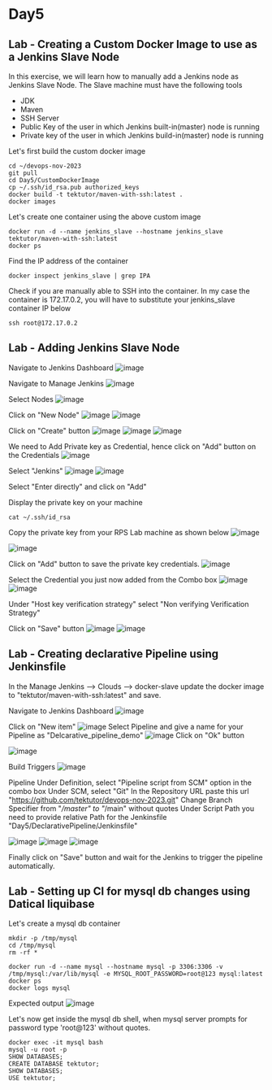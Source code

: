 # Day5
## Lab - Creating a Custom Docker Image to use as a Jenkins Slave Node

In this exercise, we will learn how to manually add a Jenkins node as Jenkins Slave Node. The Slave machine must have the following tools
- JDK
- Maven
- SSH Server
- Public Key of the user in which Jenkins built-in(master) node is running
- Private key of the user in which Jenkins build-in(master) node is running

Let's first build the custom docker image
```
cd ~/devops-nov-2023
git pull
cd Day5/CustomDockerImage
cp ~/.ssh/id_rsa.pub authorized_keys
docker build -t tektutor/maven-with-ssh:latest .
docker images
```

Let's create one container using the above custom image
```
docker run -d --name jenkins_slave --hostname jenkins_slave tektutor/maven-with-ssh:latest
docker ps
```

Find the IP address of the container
```
docker inspect jenkins_slave | grep IPA
```

Check if you are manually able to SSH into the container. In my case the container is 172.17.0.2, you will have to substitute your jenkins_slave container IP below
```
ssh root@172.17.0.2
```

## Lab - Adding Jenkins Slave Node

Navigate to Jenkins Dashboard
![image](https://github.com/tektutor/devops-nov-2023/assets/12674043/7431c161-f816-4437-930b-882e58d25042)

Navigate to Manage Jenkins
![image](https://github.com/tektutor/devops-nov-2023/assets/12674043/575b7e0b-3f43-4d78-8ed5-805d9bdbd2d9)

Select Nodes
![image](https://github.com/tektutor/devops-nov-2023/assets/12674043/6607dbd6-4aa5-477d-9e88-2a3e5cf4dcaa)

Click on "New Node"
![image](https://github.com/tektutor/devops-nov-2023/assets/12674043/bc7a0ca2-fda2-4a19-acba-1444ddfff4eb)
![image](https://github.com/tektutor/devops-nov-2023/assets/12674043/91eb23a6-700f-438b-b10f-fd2912eba383)

Click on "Create" button
![image](https://github.com/tektutor/devops-nov-2023/assets/12674043/6bfb6c1c-c669-4981-8083-c82eabdd82ca)
![image](https://github.com/tektutor/devops-nov-2023/assets/12674043/d1c1c26a-f8ac-4ecd-89f2-3479980863f5)
![image](https://github.com/tektutor/devops-nov-2023/assets/12674043/258b816c-5400-42a6-b5dd-2466cfa38bef)

We need to Add Private key as Credential, hence click on "Add" button on the Credentials
![image](https://github.com/tektutor/devops-nov-2023/assets/12674043/4aed5f6d-09f9-4905-829a-a7bd37334ab8)

Select "Jenkins"
![image](https://github.com/tektutor/devops-nov-2023/assets/12674043/14d0e346-97c4-42bc-9ea9-aa0582eebe23)
![image](https://github.com/tektutor/devops-nov-2023/assets/12674043/765561c7-80ff-4aef-b7b0-ee222ad0b568)

Select "Enter directly" and click on "Add"

Display the private key on your machine
```
cat ~/.ssh/id_rsa
```
Copy the private key from your RPS Lab machine as shown below
![image](https://github.com/tektutor/devops-nov-2023/assets/12674043/1ff48c80-4972-4d9d-a2ee-ef09974c54b1)

![image](https://github.com/tektutor/devops-nov-2023/assets/12674043/51d89c85-a805-471d-b934-f21ea3283c38)

Click on "Add" button to save the private key credentials.
![image](https://github.com/tektutor/devops-nov-2023/assets/12674043/54699bf1-314c-411c-9071-d90f8807b313)

Select the Credential you just now added from the Combo box
![image](https://github.com/tektutor/devops-nov-2023/assets/12674043/9203d92f-c7ed-478a-a33c-f122f2006587)
![image](https://github.com/tektutor/devops-nov-2023/assets/12674043/65d22c68-1642-48c7-9beb-dab62202620d)

Under "Host key verification strategy" select "Non verifying Verification Strategy"

Click on "Save" button
![image](https://github.com/tektutor/devops-nov-2023/assets/12674043/0fe5c496-bdcc-4ec1-8787-bea2c9269fa9)
![image](https://github.com/tektutor/devops-nov-2023/assets/12674043/b2ee1615-b739-48b1-974e-e60f0f766199)


## Lab - Creating declarative Pipeline using Jenkinsfile
In the Manage Jenkins --> Clouds --> docker-slave update the docker image to "tektutor/maven-with-ssh:latest" and save.

Navigate to Jenkins Dashboard
![image](https://github.com/tektutor/devops-nov-2023/assets/12674043/f1c9f1fa-0045-42c2-a92c-cdc72ffa5b33)

Click on "New item"
![image](https://github.com/tektutor/devops-nov-2023/assets/12674043/2d1b406b-6a9a-4fe2-8c0b-c70331472f17)
Select Pipeline and give a name for your Pipeline as "Delcarative_pipeline_demo"
![image](https://github.com/tektutor/devops-nov-2023/assets/12674043/9525718a-1169-41c5-bf16-6fac51c6f8d0)
Click on "Ok" button

![image](https://github.com/tektutor/devops-nov-2023/assets/12674043/5f1fd9bb-aa8d-4681-adb5-ba965a52ca1d)

Build Triggers
![image](https://github.com/tektutor/devops-nov-2023/assets/12674043/e80ab437-4752-488b-8bd6-67f2c1ea24c7)

Pipeline
Under Definition, select "Pipeline script from SCM" option in the combo box
Under SCM, select "Git"
In the Repository URL paste this url "https://github.com/tektutor/devops-nov-2023.git"
Change Branch Specifier from "*/master" to "*/main" without quotes
Under Script Path you need to provide relative Path for the Jenkinsfile
"Day5/DeclarativePipeline/Jenkinsfile"

![image](https://github.com/tektutor/devops-nov-2023/assets/12674043/0c19e2e1-6763-46c7-b035-73ad6d83e466)
![image](https://github.com/tektutor/devops-nov-2023/assets/12674043/028002a3-b975-48c3-af4c-9d2cba38965b)
![image](https://github.com/tektutor/devops-nov-2023/assets/12674043/d0eb65c9-209d-4866-92fd-ff2bf33592ca)

Finally click on "Save" button and wait for the Jenkins to trigger the pipeline automatically.

## Lab - Setting up CI for mysql db changes using Datical liquibase

Let's create a mysql db container
```
mkdir -p /tmp/mysql
cd /tmp/mysql
rm -rf *

docker run -d --name mysql --hostname mysql -p 3306:3306 -v /tmp/mysql:/var/lib/mysql -e MYSQL_ROOT_PASSWORD=root@123 mysql:latest
docker ps
docker logs mysql
```

Expected output
![image](https://github.com/tektutor/devops-nov-2023/assets/12674043/6d170c1e-ba1b-428e-8560-c6b0e39ac39d)

Let's now get inside the mysql db shell, when mysql server prompts for password type 'root@123' without quotes.
```
docker exec -it mysql bash
mysql -u root -p
SHOW DATABASES;
CREATE DATABASE tektutor;
SHOW DATABASES;
USE tektutor;

```
